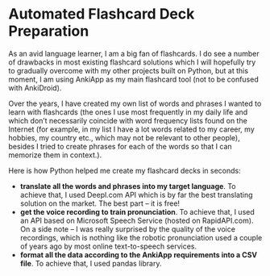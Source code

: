 # Automated Flashcard Deck Preparation
As an avid language learner, I am a big fan of flashcards. I do see a number of drawbacks in most existing flashcard solutions which I will hopefully try to gradually overcome with my other projects built on Python, but at this moment, I am using AnkiApp as my main flashcard tool (not to be confused with AnkiDroid). 

Over the years, I have created my own list of words and phrases I wanted to learn with flashcards (the ones I use most frequently in my daily life and which don’t necessarily coincide with word frequency lists found on the Internet (for example, in my list I have a lot words related to my career, my hobbies, my country etc., which may not be relevant to other people), besides I tried to create phrases for each of the words so that I can memorize them in context.).  

Here is how Python helped me create my flashcard decks in seconds: 
* **translate all the words and phrases into my target language**. To achieve that, I used Deepl.com API which is by far the best translating solution on the market. The best part – it is free! 
* **get the voice recording to train pronunciation**. To achieve that, I used an API based on Microsoft Speech Service (hosted on RapidAPI.com). On a side note – I was really surprised by the quality of the voice recordings, which is nothing like the robotic pronunciation used a couple of years ago by most online text-to-speech services. 
* **format all the data according to the AnkiApp requirements into a CSV file**. To achieve that, I used pandas library.



